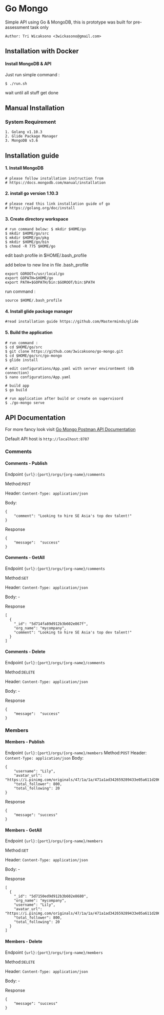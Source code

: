 # Go Mongo
Simple API using Go & MongoDB, this is prototype was built for pre-assessment task only
  
```  
Author: Tri Wicaksono <3wickasono@gmail.com>  
```  

## Installation with Docker  
#### Install MongoDB & API
Just run simple command :
```  
$ ./run.sh  
```  

wait until all stuff get done

## Manual Installation
### System Requirement  
```  
1. Golang v1.10.3  
2. Glide Package Manager  
3. MongoDB v3.6
```  
  
## Installation guide  
#### 1. Install MongoDB
```
# please follow installation instruction from
# https://docs.mongodb.com/manual/installation
```

#### 2. install go version 1.10.3 
```
# please read this link installation guide of go  
# https://golang.org/doc/install  
```  
  
#### 3. Create directory workspace 
```
# run command below: $ mkdir $HOME/go  
$ mkdir $HOME/go/src  
$ mkdir $HOME/go/pkg  
$ mkdir $HOME/go/bin 
$ chmod -R 775 $HOME/go  
``` 

edit bash profile in $HOME/.bash_profile 

add below to new line in file .bash_profile           
```
export GOROOT=/usr/local/go
export GOPATH=$HOME/go
export PATH=$GOPATH/bin:$GOROOT/bin:$PATH
```
run command :  
```
source $HOME/.bash_profile  
```  
  
#### 4. Install glide package manager 
```
#read installation guide https://github.com/Masterminds/glide  
```  
  
#### 5. Build the application 
```
# run command :  
$ cd $HOME/go/src  
$ git clone https://github.com/3wicaksono/go-mongo.git  
$ cd $HOME/go/src/go-mongo  
$ glide install  

# edit configurations/App.yaml with server environtment (db connection) 
$ nano configurations/App.yaml  
  
# build app  
$ go build  
  
# run application after build or create on supervisord 
$ ./go-mongo serve  
``` 
 
  
## API Documentation
For more fancy look visit 
[Go Mongo Postman API Documentation](https://documenter.getpostman.com/view/849676/SVmpWMTD?version=latest)

Default API host is `http://localhost:8787`  

### Comments
#### Comments - Publish  
Endpoint  `{url}:{port}/orgs/{org-name}/comments`

Method:`POST`

Header: `Content-Type: application/json`

Body:
```
{  
    "comment": "Looking to hire SE Asia's top dev talent!"  
}
```
Response
```  
{
    "message":  "success"
}
```  
#### Comments - GetAll  
Endpoint  `{url}:{port}/orgs/{org-name}/comments`

Method:`GET`

Header: `Content-Type: application/json`

Body: -

Response
```  
[
  {
    "_id": "5d714fa89d912b3b602e867f",
    "org_name": "mycompany",
    "comment": "Looking to hire SE Asia's top dev talent!"
  }
]
``` 
#### Comments - Delete  

Endpoint  `{url}:{port}/orgs/{org-name}/comments`

Method:`DELETE`

Header: `Content-Type: application/json`

Body: -

Response
```  
{
    "message":  "success"
}
```  

### Members
#### Members - Publish  
Endpoint  `{url}:{port}/orgs/{org-name}/members`
Method:`POST`
Header: `Content-Type: application/json`
Body:
```
{ 
    "username": "Lily",
    "avatar_url": "https://i.pinimg.com/originals/47/1a/1a/471a1ad342659289433e05a611d206f8.png",
    "total_follower": 800,
    "total_following": 20
}
```
Response
```  
{
    "message": "success"
}
```  
#### Members - GetAll  
Endpoint  `{url}:{port}/orgs/{org-name}/members`

Method:`GET`

Header: `Content-Type: application/json`

Body: -

Response
```  
[
  {
    "_id": "5d7150ed9d912b3b602e8680",
    "org_name": "mycompany",
    "username": "Lily",
    "avatar_url": "https://i.pinimg.com/originals/47/1a/1a/471a1ad342659289433e05a611d206f8.png",
    "total_follower": 800,
    "total_following": 20
  }
]
``` 
#### Members - Delete
Endpoint  `{url}:{port}/orgs/{org-name}/members`

Method:`DELETE`

Header: `Content-Type: application/json`

Body: -

Response
```  
{
    "message": "success"
}
```  
